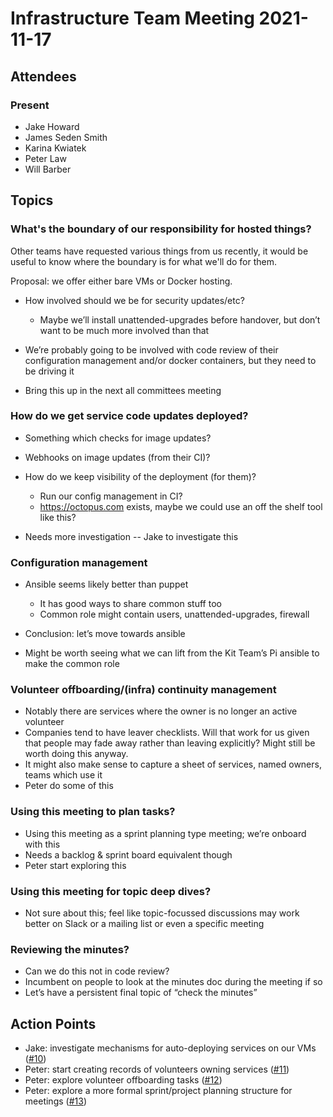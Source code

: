 # Infrastructure Team Meeting 2021-11-17

## Attendees

### Present

- Jake Howard
- James Seden Smith
- Karina Kwiatek
- Peter Law
- Will Barber

## Topics

### What's the boundary of our responsibility for hosted things?

Other teams have requested various things from us recently, it would be useful
to know where the boundary is for what we'll do for them.

Proposal: we offer either bare VMs or Docker hosting.

- How involved should we be for security updates/etc?

  - Maybe we’ll install unattended-upgrades before handover, but don’t want to be much more involved than that

- We’re probably going to be involved with code review of their configuration management and/or docker containers, but they need to be driving it

- Bring this up in the next all committees meeting

### How do we get service code updates deployed?

- Something which checks for image updates?

- Webhooks on image updates (from their CI)?

- How do we keep visibility of the deployment (for them)?

  - Run our config management in CI?
  - <https://octopus.com> exists, maybe we could use an off the shelf tool like this?

- Needs more investigation -- Jake to investigate this

### Configuration management

- Ansible seems likely better than puppet

  - It has good ways to share common stuff too
  - Common role might contain users, unattended-upgrades, firewall

- Conclusion: let’s move towards ansible

- Might be worth seeing what we can lift from the Kit Team’s Pi ansible to make the common role

### Volunteer offboarding/(infra) continuity management

- Notably there are services where the owner is no longer an active volunteer
- Companies tend to have leaver checklists. Will that work for us given that people may fade away rather than leaving explicitly? Might still be worth doing this anyway.
- It might also make sense to capture a sheet of services, named owners, teams which use it
- Peter do some of this

### Using this meeting to plan tasks?

- Using this meeting as a sprint planning type meeting; we’re onboard with this
- Needs a backlog & sprint board equivalent though
- Peter start exploring this

### Using this meeting for topic deep dives?

- Not sure about this; feel like topic-focussed discussions may work better on Slack or a mailing list or even a specific meeting

### Reviewing the minutes?

- Can we do this not in code review?
- Incumbent on people to look at the minutes doc during the meeting if so
- Let’s have a persistent final topic of “check the minutes”

## Action Points

- Jake: investigate mechanisms for auto-deploying services on our VMs ([#10](https://github.com/srobo/infrastructure-team-minutes/issues/10))
- Peter: start creating records of volunteers owning services ([#11](https://github.com/srobo/infrastructure-team-minutes/issues/11))
- Peter: explore volunteer offboarding tasks ([#12](https://github.com/srobo/infrastructure-team-minutes/issues/12))
- Peter: explore a more formal sprint/project planning structure for meetings ([#13](https://github.com/srobo/infrastructure-team-minutes/issues/13))
